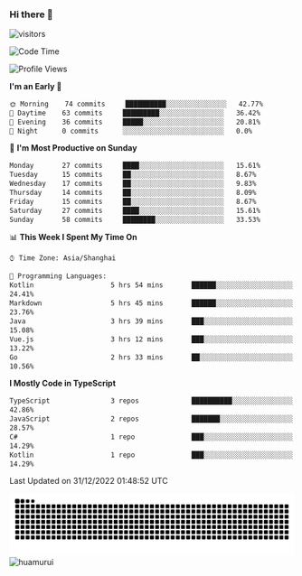 ### Hi there 👋
 ![visitors](https://visitor-badge.laobi.icu/badge?page_id=huamurui)

<!-- [![知乎](https://img.shields.io/badge/dynamic/json?url=https%3A%2F%2Fapi.swo.moe%2Fstats%2Fzhihu%2Fke-ai-wu-li-de-nan-hai-zi&query=count&color=282c34&label=%E7%9F%A5%E4%B9%8E&labelColor=0084ff&logo=zhihu&logoColor=ffffff&suffix=+%E5%85%B3%E6%B3%A8&cacheSeconds=3600)](https://www.zhihu.com/people/ke-ai-wu-li-de-nan-hai-zi)
 -->


<!--START_SECTION:waka-->
![Code Time](http://img.shields.io/badge/Code%20Time-181%20hrs%2045%20mins-blue)

![Profile Views](http://img.shields.io/badge/Profile%20Views-0-blue)

**I'm an Early 🐤** 

```text
🌞 Morning    74 commits     ██████████░░░░░░░░░░░░░░░   42.77% 
🌆 Daytime    63 commits     █████████░░░░░░░░░░░░░░░░   36.42% 
🌃 Evening    36 commits     █████░░░░░░░░░░░░░░░░░░░░   20.81% 
🌙 Night      0 commits      ░░░░░░░░░░░░░░░░░░░░░░░░░   0.0%

```
📅 **I'm Most Productive on Sunday** 

```text
Monday       27 commits     ████░░░░░░░░░░░░░░░░░░░░░   15.61% 
Tuesday      15 commits     ██░░░░░░░░░░░░░░░░░░░░░░░   8.67% 
Wednesday    17 commits     ██░░░░░░░░░░░░░░░░░░░░░░░   9.83% 
Thursday     14 commits     ██░░░░░░░░░░░░░░░░░░░░░░░   8.09% 
Friday       15 commits     ██░░░░░░░░░░░░░░░░░░░░░░░   8.67% 
Saturday     27 commits     ████░░░░░░░░░░░░░░░░░░░░░   15.61% 
Sunday       58 commits     ████████░░░░░░░░░░░░░░░░░   33.53%

```


📊 **This Week I Spent My Time On** 

```text
⌚︎ Time Zone: Asia/Shanghai

💬 Programming Languages: 
Kotlin                   5 hrs 54 mins       ██████░░░░░░░░░░░░░░░░░░░   24.41% 
Markdown                 5 hrs 45 mins       ██████░░░░░░░░░░░░░░░░░░░   23.76% 
Java                     3 hrs 39 mins       ███░░░░░░░░░░░░░░░░░░░░░░   15.08% 
Vue.js                   3 hrs 12 mins       ███░░░░░░░░░░░░░░░░░░░░░░   13.22% 
Go                       2 hrs 33 mins       ██░░░░░░░░░░░░░░░░░░░░░░░   10.56%

```

**I Mostly Code in TypeScript** 

```text
TypeScript               3 repos             ██████████░░░░░░░░░░░░░░░   42.86% 
JavaScript               2 repos             ███████░░░░░░░░░░░░░░░░░░   28.57% 
C#                       1 repo              ███░░░░░░░░░░░░░░░░░░░░░░   14.29% 
Kotlin                   1 repo              ███░░░░░░░░░░░░░░░░░░░░░░   14.29%

```



 Last Updated on 31/12/2022 01:48:52 UTC
<!--END_SECTION:waka-->

<!--
![知乎](https://stats.justsong.cn/api/zhihu?username=ke-ai-wu-li-de-nan-hai-zi)
![bilibili](https://stats.justsong.cn/api/bilibili/?id=144672037)
![leetcode](https://stats.justsong.cn/api/leetcode?username=yun-tai-f&cn=true)
![huamurui's Most used languages](https://github-readme-stats.vercel.app/api/top-langs?username=huamurui&show_icons=true&count_private=true&layout=compact&hide_border=true&langs_count=10)

<img align="right" src="https://github-readme-stats.vercel.app/api?username=huamurui&show_icons=true&theme=radical">

**huamurui/huamurui** is a ✨ _special_ ✨ repository because its `README.md` (this file) appears on your GitHub profile.

Here are some ideas to get you started:

- 🔭 I’m currently working on ...
- 🌱 I’m currently learning ...
- 👯 I’m looking to collaborate on ...
- 🤔 I’m looking for help with ...
- 💬 Ask me about ...
- 📫 How to reach me: ...
- 😄 Pronouns: ...
- ⚡ Fun fact: ...
-->

![huamurui](https://raw.githubusercontent.com/huamurui/huamurui/main/assets/github-contribution-grid-snake.svg)
![huamurui](https://count.getloli.com/get/@huamurui)
